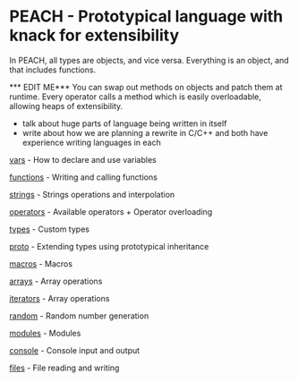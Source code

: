 # PEACH - Prototypical language with knack for extensibility

In PEACH, all types are objects, and vice versa. Everything is an object, and that includes functions.

*** EDIT ME***
You can swap out methods on objects and patch them at runtime. Every operator calls a method which is easily overloadable, allowing heaps of extensibility. 
* talk about huge parts of language being written in itself
* write about how we are planning a rewrite in C/C++ and both have experience writing languages in each

[vars](./doc/00_vars.md) - How to declare and use variables

[functions](./doc/10_functions.md) - Writing and calling functions

[strings](./doc/15_strings.md) - Strings operations and interpolation

[operators](./doc/16_operators.md) - Available operators + Operator overloading

[types](./doc/20_types.md) - Custom types

[proto](./doc/30_proto.md) - Extending types using prototypical inheritance

[macros](./doc/35_macros.md) - Macros

[arrays](./doc/40_arrays.md) - Array operations

[iterators](./doc/50_iterators.md) - Array operations

[random](./doc/55_random.md) - Random number generation

[modules](./doc/60_modules.md) - Modules

[console](./doc/70_console.md) - Console input and output

[files](./doc/80_files.md) - File reading and writing

